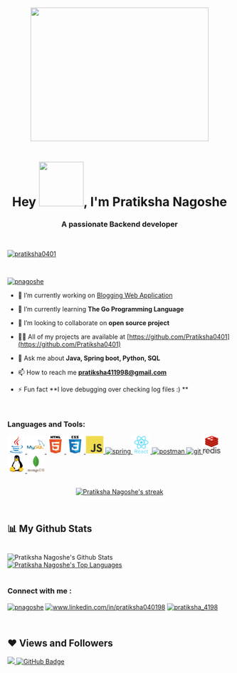 <h1 align="center"><img src="https://cdn.dribbble.com/users/2131993/screenshots/15641588/media/0ced4fa58f04d8c855c082d8c8738eb1.png?compress=1&resize=400x300" width="400" height="300"></h1>
<h1 align="center">Hey <img src="https://raw.githubusercontent.com/MartinHeinz/MartinHeinz/master/wave.gif" width="100" height="100">, I'm Pratiksha Nagoshe</h1>
<h3 align="center">A passionate Backend developer</h3>
<br/>

<p align="left"> <a href="https://github.com/ryo-ma/github-profile-trophy"><img src="https://github-profile-trophy.vercel.app/?username=pratiksha0401" alt="pratiksha0401" /></a> </p>
<br/>

<p align="left"> <a href="https://twitter.com/pnagoshe" target="blank"><img src="https://img.shields.io/twitter/follow/pnagoshe?logo=twitter&style=for-the-badge" alt="pnagoshe" /></a> </p>

- 🔭 I’m currently working on [Blogging Web Application](https://github.com/Pratiksha0401/Blogging_Web_Application)

- 🌱 I’m currently learning **The Go Programming Language**

- 👯 I’m looking to collaborate on **open source project**

- 👨‍💻 All of my projects are available at [https://github.com/Pratiksha0401](https://github.com/Pratiksha0401)

- 💬 Ask me about **Java, Spring boot, Python, SQL**

- 📫 How to reach me **pratiksha411998@gmail.com**

- ⚡ Fun fact **I love debugging over checking log files   :) **

<br/>


<h3 align="left">Languages and Tools:</h3>
<p align="left">
  <a href="https://www.java.com" target="_blank" rel="noreferrer"> <img src="https://raw.githubusercontent.com/devicons/devicon/master/icons/java/java-original.svg" alt="java" width="40" height="40"/> </a> 
  <a href="https://www.mysql.com/" target="_blank" rel="noreferrer"> <img src="https://raw.githubusercontent.com/devicons/devicon/master/icons/mysql/mysql-original-wordmark.svg" alt="mysql" width="40" height="40"/> </a> 
  <!-- <a href="https://aws.amazon.com" target="_blank" rel="noreferrer"> <img src="https://raw.githubusercontent.com/devicons/devicon/master/icons/amazonwebservices/amazonwebservices-original-wordmark.svg" alt="aws" width="40" height="40"/> </a> -->
  <a href="https://www.w3.org/html/" target="_blank" rel="noreferrer"> <img src="https://raw.githubusercontent.com/devicons/devicon/master/icons/html5/html5-original-wordmark.svg" alt="html5" width="40" height="40"/> </a> 
  <a href="https://www.w3schools.com/css/" target="_blank" rel="noreferrer"> <img src="https://raw.githubusercontent.com/devicons/devicon/master/icons/css3/css3-original-wordmark.svg" alt="css3" width="40" height="40"/> </a>  
  <a href="https://developer.mozilla.org/en-US/docs/Web/JavaScript" target="_blank" rel="noreferrer"> <img src="https://raw.githubusercontent.com/devicons/devicon/master/icons/javascript/javascript-original.svg" alt="javascript" width="40" height="40"/> </a>
   <a href="https://spring.io/" target="_blank" rel="noreferrer"> <img src="https://www.vectorlogo.zone/logos/springio/springio-icon.svg" alt="spring" width="40" height="40"/> </a>
  <a href="https://reactjs.org/" target="_blank" rel="noreferrer"> <img src="https://raw.githubusercontent.com/devicons/devicon/master/icons/react/react-original-wordmark.svg" alt="react" width="40" height="40"/> </a>
  <a href="https://postman.com" target="_blank" rel="noreferrer"> <img src="https://www.vectorlogo.zone/logos/getpostman/getpostman-icon.svg" alt="postman" width="40" height="40"/> </a>
  <a href="https://git-scm.com/" target="_blank" rel="noreferrer"> <img src="https://www.vectorlogo.zone/logos/git-scm/git-scm-icon.svg" alt="git" width="40" height="40"/> </a> 
  <a href="https://redis.io" target="_blank" rel="noreferrer"> <img src="https://raw.githubusercontent.com/devicons/devicon/master/icons/redis/redis-original-wordmark.svg" alt="redis" width="40" height="40"/> </a> 
  <!--<a href="https://www.jenkins.io" target="_blank" rel="noreferrer"> <img src="https://www.vectorlogo.zone/logos/jenkins/jenkins-icon.svg" alt="jenkins" width="40" height="40"/> </a> -->
  <a href="https://www.linux.org/" target="_blank" rel="noreferrer"> <img src="https://raw.githubusercontent.com/devicons/devicon/master/icons/linux/linux-original.svg" alt="linux" width="40" height="40"/> </a> 
  <a href="https://www.mongodb.com/" target="_blank" rel="noreferrer"> <img src="https://raw.githubusercontent.com/devicons/devicon/master/icons/mongodb/mongodb-original-wordmark.svg" alt="mongodb" width="40" height="40"/> </a> 

<br/>
<br/>

<p align="center">
    <a href="https://github.com/Pratiksha0401/github-readme-streak-stats">
        <img title="🔥 Get streak stats for your profile at git.io/streak-stats" alt="Pratiksha Nagoshe's streak" src="https://github-readme-streak-stats.herokuapp.com/?user=pratiksha0401&theme=black-ice&hide_border=true&stroke=0000&background=060A0CD0"/>
    </a>
</p>
<br/>

## 📊 My Github Stats

  <br/>
    <a href="https://github.com/Pratiksha0401/github-readme-stats"><img alt="Pratiksha Nagoshe's Github Stats" src="https://github-readme-stats.vercel.app/api?username=Pratiksha0401&show_icons=true&count_private=true&theme=react&hide_border=true&bg_color=0D1117" align="left"/></a> <br/>
  <a href="https://github.com/Pratiksha0401/github-readme-stats"><img alt="Pratiksha Nagoshe's Top Languages" src="https://github-readme-stats.vercel.app/api/top-langs?username=pratiksha0401&langs_count=8&count_private=true&layout=compact&theme=react&hide_border=true&bg_color=0D1117" /></a>

<br/>
<br/>
<h3 align="left">Connect with me : </h3>
<p align="left">
<a href="https://twitter.com/pnagoshe" target="blank"><img align="center" src="https://raw.githubusercontent.com/rahuldkjain/github-profile-readme-generator/master/src/images/icons/Social/twitter.svg" alt="pnagoshe" height="30" width="40" /></a>
<a href="https://www.linkedin.com/in/pratiksha-nagoshe411998/" target="blank"><img align="center" src="https://raw.githubusercontent.com/rahuldkjain/github-profile-readme-generator/master/src/images/icons/Social/linked-in-alt.svg" alt="www.linkedin.com/in/pratiksha040198" height="30" width="40" /></a>
<a href="https://instagram.com/pratiksha_4198" target="blank"><img align="center" src="https://raw.githubusercontent.com/rahuldkjain/github-profile-readme-generator/master/src/images/icons/Social/instagram.svg" alt="pratiksha_4198" height="30" width="40" /></a>
</p>

<br/>

## ❤ Views and Followers
<a href="https://github.com/Pratiksha0401/github-profile-views-counter">
    <img src="https://komarev.com/ghpvc/?username=Pratiksha0401">
</a>
<a href="https://github.com/Pratiksha0401?tab=followers"><img src="https://img.shields.io/github/followers/Pratiksha0401?label=Followers&style=social" alt="GitHub Badge"></a>

